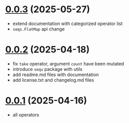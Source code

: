 # [0.0.3](https://github.com/marcinnajder/gopowerseq/releases/tag/v0.0.3) (2025-05-27)

- extend documentation with categorized operator list
- `seqs.FlatMap` api change

# [0.0.2](https://github.com/marcinnajder/gopowerseq/releases/tag/v0.0.2) (2025-04-18)

- fix `take` operator, argument `count` have been mutated
- introduce `sequ` package with utils
- add readme.md files with documentation
- add license.txt and changelog.md files

<a name="0.0.1"></a>

# [0.0.1](https://github.com/marcinnajder/gopowerseq/releases/tag/v0.0.1) (2025-04-16)

- all operators
